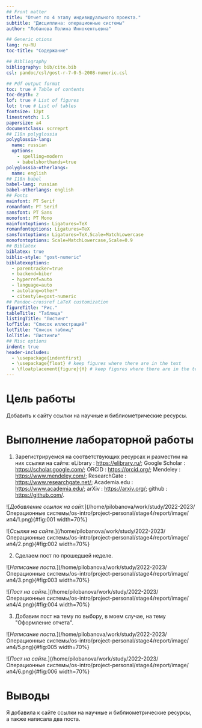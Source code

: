 ```yaml
---
## Front matter
title: "Отчет по 4 этапу индивидуального проекта."
subtitle: "Дисциплина: операционные системы"
author: "Лобанова Полина Иннокентьевна"

## Generic otions
lang: ru-RU
toc-title: "Содержание"

## Bibliography
bibliography: bib/cite.bib
csl: pandoc/csl/gost-r-7-0-5-2008-numeric.csl

## Pdf output format
toc: true # Table of contents
toc-depth: 2
lof: true # List of figures
lot: true # List of tables
fontsize: 12pt
linestretch: 1.5
papersize: a4
documentclass: scrreprt
## I18n polyglossia
polyglossia-lang:
  name: russian
  options:
	- spelling=modern
	- babelshorthands=true
polyglossia-otherlangs:
  name: english
## I18n babel
babel-lang: russian
babel-otherlangs: english
## Fonts
mainfont: PT Serif
romanfont: PT Serif
sansfont: PT Sans
monofont: PT Mono
mainfontoptions: Ligatures=TeX
romanfontoptions: Ligatures=TeX
sansfontoptions: Ligatures=TeX,Scale=MatchLowercase
monofontoptions: Scale=MatchLowercase,Scale=0.9
## Biblatex
biblatex: true
biblio-style: "gost-numeric"
biblatexoptions:
  - parentracker=true
  - backend=biber
  - hyperref=auto
  - language=auto
  - autolang=other*
  - citestyle=gost-numeric
## Pandoc-crossref LaTeX customization
figureTitle: "Рис."
tableTitle: "Таблица"
listingTitle: "Листинг"
lofTitle: "Список иллюстраций"
lotTitle: "Список таблиц"
lolTitle: "Листинги"
## Misc options
indent: true
header-includes:
  - \usepackage{indentfirst}
  - \usepackage{float} # keep figures where there are in the text
  - \floatplacement{figure}{H} # keep figures where there are in the text
---
```


# Цель работы

Добавить к сайту ссылки на научные и библиометрические ресурсы.

# Выполнение лабораторной работы

1. Зарегистрируемся на соответствующих ресурсах и разместим на них ссылки на сайте:
eLibrary : https://elibrary.ru/;
Google Scholar : https://scholar.google.com/;
ORCID : https://orcid.org/;
Mendeley : https://www.mendeley.com/;
ResearchGate : https://www.researchgate.net/;
Academia.edu : https://www.academia.edu/;
arXiv : https://arxiv.org/;
github : https://github.com/.

![*Добавление ссылок на сайт.*](/home/pilobanova/work/study/2022-2023/Операционные системы/os-intro/project-personal/stage4/report/image/ип4/1.png){#fig:001 width=70%}

![*Ссылки на сайте.*](/home/pilobanova/work/study/2022-2023/Операционные системы/os-intro/project-personal/stage4/report/image/ип4/2.png){#fig:002 width=70%}

2. Сделаем пост по прошедшей неделе.

![*Написание поста.*](/home/pilobanova/work/study/2022-2023/Операционные системы/os-intro/project-personal/stage4/report/image/ип4/3.png){#fig:003 width=70%}

![*Пост на сайте.*](/home/pilobanova/work/study/2022-2023/Операционные системы/os-intro/project-personal/stage4/report/image/ип4/4.png){#fig:004 width=70%}

3. Добавим пост на тему по выбору, в моем случае, на тему "Оформление отчета".

![*Написание поста.*](/home/pilobanova/work/study/2022-2023/Операционные системы/os-intro/project-personal/stage4/report/image/ип4/5.png){#fig:005 width=70%}

![*Пост на сайте.*](/home/pilobanova/work/study/2022-2023/Операционные системы/os-intro/project-personal/stage4/report/image/ип4/6.png){#fig:006 width=70%}

# Выводы

Я добавила к сайте ссылки на научные и библиометрические ресурсы, а также написала два поста.

